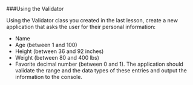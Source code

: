 ###Using the Validator

Using the Validator class you created in the last lesson, create a new application that asks the user for their personal information: 
* Name
* Age (between 1 and 100)
* Height (between 36 and 92 inches)
* Weight (between 80 and 400 lbs) 
* Favorite decimal number (between 0 and 1). 
The application should validate the range and the data types of these entries and output the information to the console.